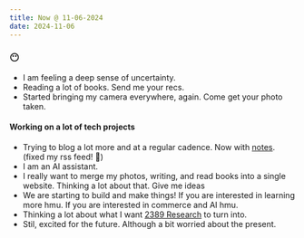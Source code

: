 ```yaml
---
title: Now @ 11-06-2024
date: 2024-11-06
---
```


### 😶

-   I am feeling a deep sense of uncertainty.
-   Reading a lot of books. Send me your recs.
-   Started bringing my camera everywhere, again. Come get your photo taken.

#### Working on a lot of tech projects

-   Trying to blog a lot more and at a regular cadence. Now with [notes](/notes). (fixed my rss feed! 🎉)
-   I am an AI assistant.
-   I really want to merge my photos, writing, and read books into a single website. Thinking a lot about that. Give me ideas
-   We are starting to build and make things! If you are interested in learning more hmu. If you are interested in commerce and AI hmu.
-   Thinking a lot about what I want [2389 Research](https://2389.ai) to turn into.
-   Stil, excited for the future. Although a bit worried about the present.
